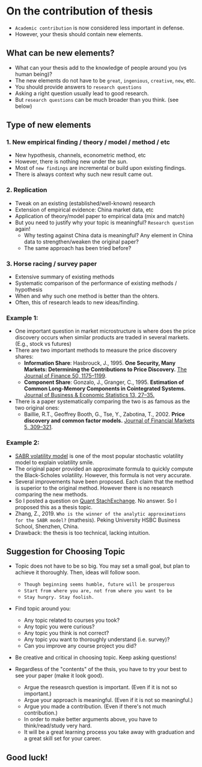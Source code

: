 # On the contribution of thesis

* `Academic contribution` is now considered less important in defense.
* However, your thesis should contain new elements. 

## What can be new elements?
* What can your thesis add to the knowledge of people around you (vs human being)?
* The new elements do not have to be `great`, `ingenious`, `creative`, `new`, etc. 
* You should provide answers to `research questions`
* Asking a right question usually lead to good research.
* But `research questions` can be much broader than you think. (see below)

## Type of new elements

### 1. New empirical finding / theory / model / method / etc
  * New hypothesis, channels, econometric method, etc
  * However, there is nothing new under the sun.
  * Most of `new findings` are incremental or build upon existing findings.
  * There is always context why such new result came out.

### 2. Replication 
  * Tweak on an existing (established/well-known) research
  * Extension of empirical evidence: China market data, etc
  * Application of theory/model paper to empirical data (mix and match)
  * But you need to justify why your topic is meaningful? `Research question` again!
     * Why testing against China data is meaningful? Any element in China data to strengthen/weaken the original paper? 
     * The same approach has been tried before?

### 3. Horse racing / survey paper
  * Extensive summary of existing methods
  * Systematic comparison of the performance of existing methods / hypothesis
  * When and why such one method is better than the ohters.
  * Often, this of research leads to new ideas/finding.

### Example 1:
* One important question in market microstructure is where does the price discovery occurs when similar products are traded in several markets. (E.g., stock vs futures)
* There are two important methods to measure the price discovery shares:
  * **Information Share**: Hasbrouck, J., 1995. **One Security, Many Markets: Determining the Contributions to Price Discovery.** [The Journal of Finance 50, 1175–1199](https://doi.org/10.1111/j.1540-6261.1995.tb04054).
  * **Component Share**: Gonzalo, J., Granger, C., 1995. **Estimation of Common Long-Memory Components in Cointegrated Systems.** [Journal of Business & Economic Statistics 13, 27–35.](https://doi.org/10.1080/07350015.1995.10524576)
* There is a paper systematically comparing the two is as famous as the two original ones: 
  * Baillie, R.T., Geoffrey Booth, G., Tse, Y., Zabotina, T., 2002. **Price discovery and common factor models.** [Journal of Financial Markets 5, 309–321](https://doi.org/10.1016/S1386-4181(02)00027-7).

### Example 2:
* [SABR volatility model](https://en.wikipedia.org/wiki/SABR_volatility_model) is one of the most popular stochastic volatility model to explain volatility smile.
* The original paper provided an approximate formula to quickly compute the Black-Scholes volatility. However, this formula is not very accurate.
* Several improvements have been proposed. Each claim that the method is superior to the original method. However there is no research comparing the new methods.
* So I posted a question on [Quant StachExchange](https://quant.stackexchange.com/questions/42307/comparison-of-various-improvements-to-hagans-sabr-formula). No answer. So I proposed this as a thesis topic.
* Zhang, Z., 2019. `Who is the winner of the analytic approximations for the SABR model?` (mathesis). Peking University HSBC Business School, Shenzhen, China.
* Drawback: the thesis is too technical, lacking intuition.

## Suggestion for Choosing Topic
* Topic does not have to be so big. You may set a small goal, but plan to achieve it thoroughly. Then, ideas will follow soon.
  * `Though beginning seems humble, future will be prosperous`
  * `Start from where you are, not from where you want to be`
  * `Stay hungry. Stay foolish.`
* Find topic around you: 
  * Any topic related to courses you took?
  * Any topic you were curious?
  * Any topic you think is not correct?
  * Any topic you want to thoroughly understand (i.e. survey)?
  * Can you improve any course project you did?
* Be creative and critical in choosing topic. Keep asking questions!

* Regardless of the "contents" of the thsis, you have to try your best to see your paper (make it look good).
  * Argue the reseasrch question is important. (Even if it is not so important.)
  * Argue your approach is meaningful. (Even if it is not so meaningful.)
  * Argue you made a contribution. (Even if there's not much contribution.)
  * In order to make better arguments above, you have to think/read/study very hard. 
  * It will be a great learning process you take away with graduation and a great skill set for your career.

## Good luck!

